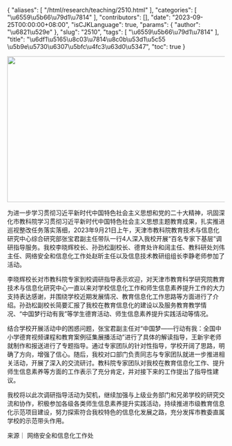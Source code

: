 {
    "aliases": [
        "/html/research/teaching/2510.html"
    ],
    "categories": [
        "\u6559\u5b66\u79d1\u7814"
    ],
    "contributors": [],
    "date": "2023-09-25T00:00:00+08:00",
    "isCJKLanguage": true,
    "params": {
        "author": "\u6821\u529e"
    },
    "slug": "2510",
    "tags": [
        "\u6559\u5b66\u79d1\u7814"
    ],
    "title": "\u6df1\u5165\u8c03\u7814\u8c0b\u53d1\u5c55 \u5b9e\u5730\u6307\u5bfc\u4fc3\u63d0\u5347",
    "toc": true
}


<img
    src="https://cdn.tfls.online/mirror/full/e5f40c36d44ceded0edae7bff6bdc42cb3286b4e.jpg"
    style="display:block;margin-left:auto;margin-right:auto;"
    decoding="async"
    fetchpriority="auto"
    loading="lazy"
    height="338"
    width="507"
/>




  





  





 为进一步学习贯彻习近平新时代中国特色社会主义思想和党的二十大精神，巩固深化市教科院学习贯彻习近平新时代中国特色社会主义思想主题教育成果，扎实推进巡视整改任务落实落细，2023年9月21日上午，天津市教科院教育技术与信息化研究中心综合研究部张宝君副主任带队一行4人深入我校开展“百名专家下基层”调研指导服务。我校李晓辉校长、孙劲松副校长、德育处许和阔主任、教科研处刘伟主任、网络安全和信息化工作处赵昕主任以及信息技术教研组组长李静老师参加了活动。




 李晓辉校长对市教科院专家到校调研指导表示欢迎，对天津市教育科学研究院教育技术与信息化研究中心一直以来对学校信息化工作和师生信息素养提升工作的大力支持表达感谢，并围绕学校近期发展情况、教育信息化工作思路等方面进行了介绍。孙劲松副校长简要汇报了我校在教育信息化的建设以及服务教育教学情况、“中国梦行动有我”等学生德育活动、师生信息素养提升实践活动等情况。




 结合学校开展活动中的困惑问题，张宝君副主任对“中国梦——行动有我：全国中小学德育视频课程和教育案例征集展播活动”进行了具体的解读指导，王新宇老师就制作和报送进行了专题指导。通过专家团队的针对性指导，学校开阔了思路，明确了方向，增强了信心。随后，我校对口部门负责同志与专家团队就进一步推进相关活动，开展了深入的交流研讨。教科院专家团队对我校在教育信息化工作、提升师生信息素养等方面的工作表示了充分肯定，并对接下来的工作提出了指导性建议。




 我校将以此次调研指导活动为契机，继续加强与上级业务部门和兄弟学校的研究交流和协作，积极参加各级各类师生信息素养提升实践活动，持续推进市级教育信息化示范项目建设，努力探索符合我校特色的信息化发展之路，充分发挥市教委直属学校的示范带头作用。




  






来源｜ 网络安全和信息化工作处




  



